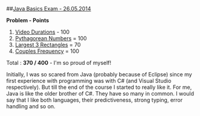 ##[Java Basics Exam - 26.05.2014](http://judge.softuni.bg/Contests/12/Java-Basics-Exam-26-May-2014)

**Problem - Points**

1. [Video Durations](http://judge.softuni.bg/Contests/Practice/DownloadResource/110) - 100
2. [Pythagorean Numbers](http://judge.softuni.bg/Contests/Practice/DownloadResource/111) = 100
3. [Largest 3 Rectangles](http://judge.softuni.bg/Contests/Practice/DownloadResource/112) = 70
4. [Couples Frequency](http://judge.softuni.bg/Contests/Practice/DownloadResource/113) = 100

Total : **370 / 400** - I'm so proud of myself!

Initially, I was so scared from Java (probably because of Eclipse) since my first experience with programming was with C# (and Visual Studio respectively). But till the end of the course I started to really like it. For me, Java is like the older brother of C#. They have so many in common. I would say that I like both languages, their predictiveness, strong typing, error handling and so on.